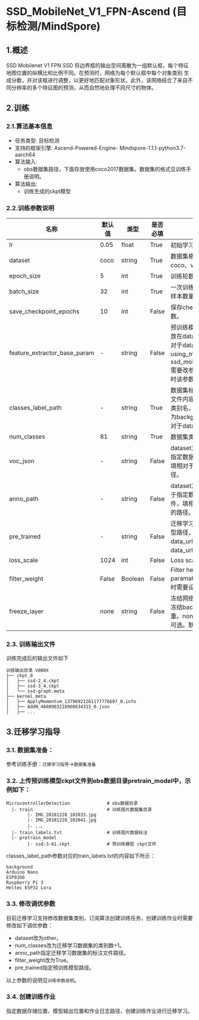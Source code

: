 

# SSD_MobileNet_V1_FPN-Ascend (目标检测/MindSpore)



## 1.概述

SSD Mobilenet V1 FPN SSD 将边界框的输出空间离散为一组默认框，每个特征地图位置的纵横比和比例不同。在预测时，网络为每个默认框中每个对象类别 生成分数，并对该框进行调整，以更好地匹配对象形状。此外，该网络结合了来自不同分辨率的多个特征图的预测，从而自然地处理不同尺寸的物体。

## 2.训练
### 2.1.算法基本信息
- 任务类型: 目标检测
- 支持的框架引擎: Ascend-Powered-Engine- Mindspore-1.1.1-python3.7-aarch64
- 算法输入:
    - obs数据集路径，下面存放使用coco2017数据集。数据集的格式见训练手册说明。
- 算法输出:
    - 训练生成的ckpt模型

### 2.2.训练参数说明
名称|默认值|类型|是否必填|描述
---|---|---|---|---
lr|0.05|float|True|初始学习率
dataset|coco|string|True|数据集格式，可选值coco、voc、other
epoch_size|5|int|True|训练轮数
batch_size|32|int|True|一次训练所抓取的数据样本数量
save_checkpoint_epochs|10|int|False|保存checkpoint的轮数。
feature_extractor_base_param|-|string|False|预训练模型路径，模型放在data_url下，填相对于data_url的路径。using_model为ssd_mobilenet_v1_fpn需要改参数。迁移学习时该参数不起作用。
 classes_label_path           |-|string|True|数据集标签文件路径，文件内容为，每行一个类别名，第一行类别名为background。填相对于data_url的路径。
num_classes|81|string|True|数据集类别数+1。
voc_json|-|string|False|dataset为voc时，用于指定数据集标注文件，填相对于data_url的路径。
anno_path|-|string|False|dataset为other时，用于指定数据集标注文件，填相对于data_url的路径。
pre_trained|-|string|False|迁移学习时，预训练模型路径，模型放在data_url下，填相对于data_url的路径。
loss_scale|1024|int|False|Loss scale.
filter_weight|False|Boolean|False|Filter head weight paramaters，迁移学习时需要设置为True。
freeze_layer|none|string|False|冻结网络的权重，支持冻结backbone的权重。none、backbone可选。默认不冻结。



### 2.3. 训练输出文件

训练完成后的输出文件如下
```
训练输出目录 V000X
├── ckpt_0
│   ├── ssd-2_4.ckpt
│   ├── ssd-3_4.ckpt
│   └── ssd-graph.meta
├── kernel_meta
│   ├── ApplyMomentum_13796921261177776697_0.info
│   ├── AddN_4688903218960634315_0.json
│   ├── ...

```

## 3.迁移学习指导
### 3.1. 数据集准备：

参考训练手册：`迁移学习指导`->`数据集准备`

### 3.2. 上传预训练模型ckpt文件到obs数据目录pretrain_model中，示例如下：

```
MicrocontrollerDetection              # obs数据目录 
  |- train                            # 训练图片数据集目录
        |- IMG_20181228_102033.jpg    
        |- IMG_20181228_102041.jpg
        |- ..。
  |- train_labels.txt                 # 训练图片数据标注
  |- pretrain_model
        |- ssd-3-61.ckpt              # 预训练模型 ckpt文件
```

classes_label_path参数对应的train_labels.txt的内容如下所示：

```
background
Arduino Nano
ESP8266
Raspberry Pi 3
Heltec ESP32 Lora
```



### 3.3. 修改调优参数

目前迁移学习支持修改数据集类别，订阅算法创建训练任务，创建训练作业时需要修改如下调优参数：

* dataset改为other。
* num_classes改为迁移学习数据集的类别数+1。
* anno_path指定迁移学习数据集的标注文件路径。
* filter_weight改为True。
* pre_trained指定预训练模型路径。

以上参数的说明见`训练参数说明`。

### 3.4. 创建训练作业
指定数据存储位置、模型输出位置和作业日志路径，创建训练作业进行迁移学习。